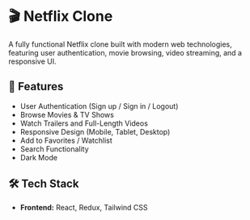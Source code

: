 # 🎬 Netflix Clone

A fully functional Netflix clone built with modern web technologies, featuring user authentication, movie browsing, video streaming, and a responsive UI.

## 🚀 Features
- User Authentication (Sign up / Sign in / Logout)
- Browse Movies & TV Shows
- Watch Trailers and Full-Length Videos
- Responsive Design (Mobile, Tablet, Desktop)
- Add to Favorites / Watchlist
- Search Functionality
- Dark Mode

## 🛠 Tech Stack
- **Frontend:** React, Redux, Tailwind CSS
